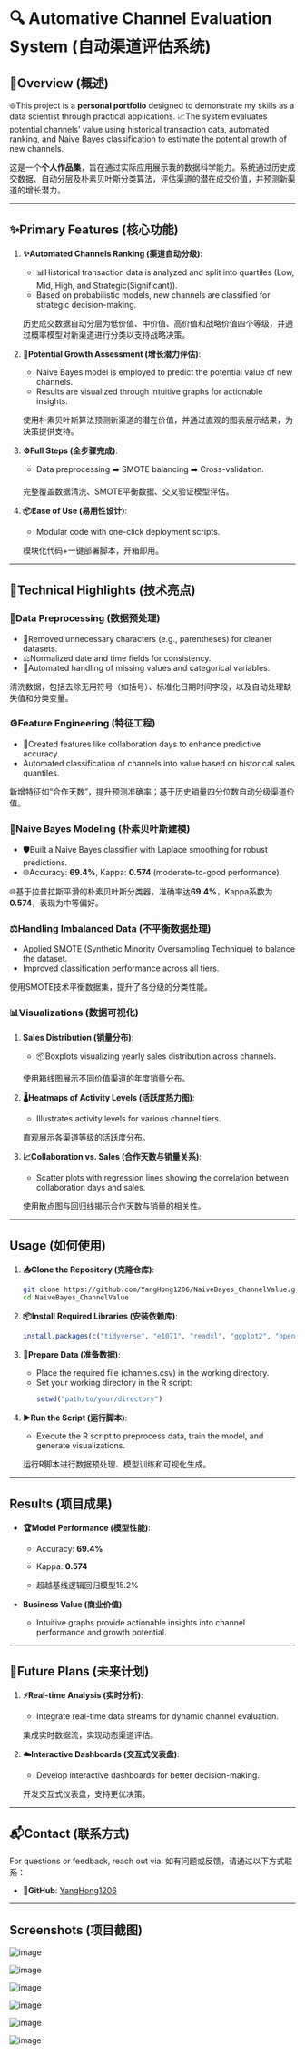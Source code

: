 # 🔍 Automative Channel Evaluation System (自动渠道评估系统)

## 🚀Overview (概述)

🌐This project is a **personal portfolio** designed to demonstrate my skills as a data scientist through practical applications. 
📈The system evaluates potential channels' value using historical transaction data, automated ranking, and Naive Bayes classification to
estimate the potential growth of new channels.

这是一个**个人作品集**，旨在通过实际应用展示我的数据科学能力。系统通过历史成交数据、自动分层及朴素贝叶斯分类算法，评估渠道的潜在成交价值，并预测新渠道的增长潜力。

---

## ✨Primary Features (核心功能)

1. **✨Automated Channels Ranking (渠道自动分级)**:
   - 📊Historical transaction data is analyzed and split into quartiles (Low, Mid, High, and Strategic(Significant)).  
   - Based on probabilistic models, new channels are classified for strategic decision-making.

   历史成交数据自动分层为低价值、中价值、高价值和战略价值四个等级，并通过概率模型对新渠道进行分类以支持战略决策。

2. **🔮Potential Growth Assessment (增长潜力评估)**:
   - Naive Bayes model is employed to predict the potential value of new channels.
   - Results are visualized through intuitive graphs for actionable insights.

   使用朴素贝叶斯算法预测新渠道的潜在价值，并通过直观的图表展示结果，为决策提供支持。

3. **⚙️Full Steps (全步骤完成)**:
   - Data preprocessing ➡️ SMOTE balancing ➡️ Cross-validation.
   
   完整覆盖数据清洗、SMOTE平衡数据、交叉验证模型评估。

4. **📦Ease of Use (易用性设计)**:
   - Modular code with one-click deployment scripts.

   模块化代码+一键部署脚本，开箱即用。

---

##  🔬Technical Highlights (技术亮点)

### 🧹Data Preprocessing (数据预处理)
- 🧼Removed unnecessary characters (e.g., parentheses) for cleaner datasets.
- ⚖️Normalized date and time fields for consistency.
- 🔄Automated handling of missing values and categorical variables.

清洗数据，包括去除无用符号（如括号）、标准化日期时间字段，以及自动处理缺失值和分类变量。

### ⚙️Feature Engineering (特征工程)
- 📐Created features like collaboration days to enhance predictive accuracy.
- Automated classification of channels into value based on historical sales quantiles.

新增特征如“合作天数”，提升预测准确率；基于历史销量四分位数自动分级渠道价值。

### 🤖Naive Bayes Modeling (朴素贝叶斯建模)
- 🛡️Built a Naive Bayes classifier with Laplace smoothing for robust predictions.
- 🌐Accuracy: **69.4%**, Kappa: **0.574** (moderate-to-good performance).

🌐基于拉普拉斯平滑的朴素贝叶斯分类器，准确率达**69.4%**，Kappa系数为**0.574**，表现为中等偏好。

### ⚖️Handling Imbalanced Data (不平衡数据处理)
- Applied SMOTE (Synthetic Minority Oversampling Technique) to balance the dataset.
- Improved classification performance across all tiers.

使用SMOTE技术平衡数据集，提升了各分级的分类性能。

### 📊Visualizations (数据可视化)
1. **Sales Distribution (销量分布)**:
   - 📦Boxplots visualizing yearly sales distribution across channels.

   使用箱线图展示不同价值渠道的年度销量分布。

2. **🌡️Heatmaps of Activity Levels (活跃度热力图)**:
   - Illustrates activity levels for various channel tiers.

   直观展示各渠道等级的活跃度分布。

3. **📈Collaboration vs. Sales (合作天数与销量关系)**:
   - Scatter plots with regression lines showing the correlation between collaboration days and sales.

   使用散点图与回归线揭示合作天数与销量的相关性。

---

## Usage (如何使用)

1. **📥Clone the Repository (克隆仓库)**:
   ```bash
   git clone https://github.com/YangHong1206/NaiveBayes_ChannelValue.git
   cd NaiveBayes_ChannelValue
   ```

2. **📦Install Required Libraries (安装依赖库)**:
   ```r
   install.packages(c("tidyverse", "e1071", "readxl", "ggplot2", "openxlsx", "writexl", "scales", "ROSE", "caret", "DMwR", "fastDummies"))
   ```

3. **📂Prepare Data (准备数据)**:
   - Place the required file (channels.csv) in the working directory.
   - Set your working directory in the R script:
     ```r
     setwd("path/to/your/directory")
     ```

4. **▶️Run the Script (运行脚本)**:
   - Execute the R script to preprocess data, train the model, and generate visualizations.

   运行R脚本进行数据预处理、模型训练和可视化生成。

---

## Results (项目成果)

- **🏆Model Performance (模型性能)**:
  - Accuracy: **69.4%**
  - Kappa: **0.574**
 
  - 超越基线逻辑回归模型​​15.2%​

- **Business Value (商业价值)**:
  - Intuitive graphs provide actionable insights into channel performance and growth potential.

---

## 🌟Future Plans (未来计划)



1. **⚡Real-time Analysis (实时分析)**:
   - Integrate real-time data streams for dynamic channel evaluation.

   集成实时数据流，实现动态渠道评估。

2. **☁️Interactive Dashboards (交互式仪表盘)**:
   - Develop interactive dashboards for better decision-making.

   开发交互式仪表盘，支持更优决策。

---

## 📬Contact (联系方式)

For questions or feedback, reach out via:
如有问题或反馈，请通过以下方式联系：
- **💼GitHub**: [YangHong1206](https://github.com/YangHong1206)

---

## Screenshots (项目截图)
![image](https://github.com/user-attachments/assets/4ef35861-142d-4344-8b8a-d041e21d289d)

![image](https://github.com/user-attachments/assets/908e178c-cd86-4dbe-9e64-cf3d1dc4d2d7)



![image](https://github.com/user-attachments/assets/f605f3bf-fa74-4b29-9b6a-be2cdb134c92)



![image](https://github.com/user-attachments/assets/9f65b2dd-122a-4210-bec3-d3840b3ab502)


![image](https://github.com/user-attachments/assets/86e92c13-f68c-4eec-aff5-5f6ad35a75b8)


![image](https://github.com/user-attachments/assets/f6d2d623-f944-49c2-a3b4-51886ca0b04a)


